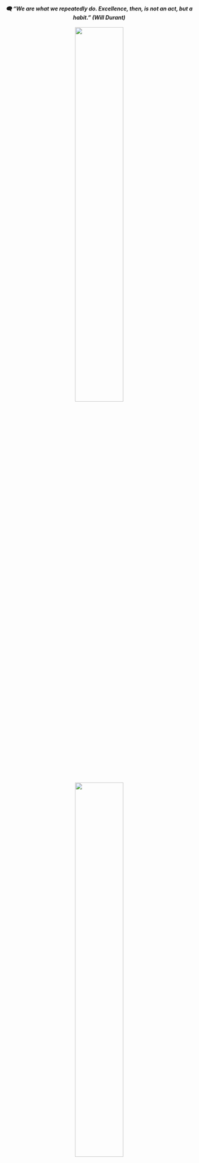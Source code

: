 <p align="center">
      <b><i> 🗨️ “We are what we repeatedly do. Excellence, then, is not an act, but a habit.” (Will Durant) </b></i>
      <br></br>
      <img width="50%" src="https://github-readme-streak-stats.herokuapp.com/?user=vgmda&theme=tokyonight_duo" />
      <br></br>
      <img width="50%" src="https://github-readme-stats.vercel.app/api/top-langs/?username=vgmda&layout=compact" />
</p>




## 📌 Goals for 2023
- 💡 Learn JavaScript
- 🔰 MEAN + MERN Stack Development
- 🌱 Gain knowledge and proficiency in MongoDB
- 🏆 Complete challenges on HackerRank







<!--
**vgmda/vgmda** is a ✨ _special_ ✨ repository because its `README.md` (this file) appears on your GitHub profile.

Here are some ideas to get you started:

- 🔭 I’m currently working on ...
- 🌱 I’m currently learning ...
- 👯 I’m looking to collaborate on ...
- 🤔 I’m looking for help with ...
- 💬 Ask me about ...
- 📫 How to reach me: ...
- 😄 Pronouns: ...
- ⚡ Fun fact: ...


## I'm a Man, Friend, and Researcher!
- 🔭 I’m currently working on a [personal project][website]!
- 🌱 I’m currently learning Data Science and Analytics 🤣
- 👯 I’m looking to collaborate with other content creators
- 🥅 2020 Goals: Give impact to society
- ⚡ Fun fact: I love blogging, reading books, and drawing



-->
